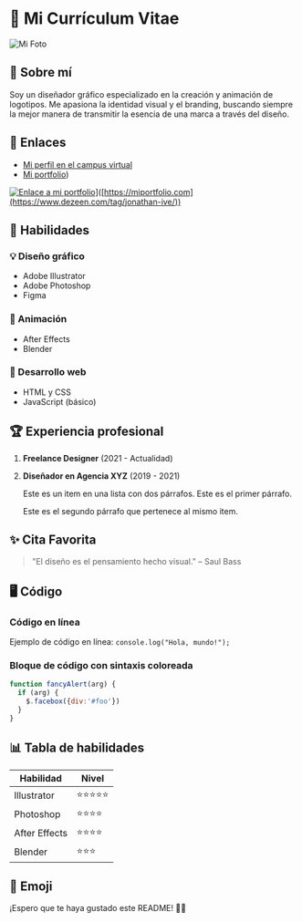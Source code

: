 # 📌 Mi Currículum Vitae

![Mi Foto]([https://via.placeholder.com/150](https://ih1.redbubble.net/image.4321393839.7008/flat,750x,075,f-pad,750x1000,f8f8f8.jpg))

## 📜 Sobre mí

Soy un diseñador gráfico especializado en la creación y animación de logotipos. Me apasiona la identidad visual y el branding, buscando siempre la mejor manera de transmitir la esencia de una marca a través del diseño.

## 🔗 Enlaces

- [Mi perfil en el campus virtual](https://campusingenieriaytecnologia2425.ull.es/user/profile.php)
- [Mi portfolio](https://www.dezeen.com/tag/jonathan-ive/))

[![Enlace a mi portfolio]([https://via.placeholder.com/100)](https://www.dezeen.com/tag/jonathan-ive/)]([https://miportfolio.com](https://www.dezeen.com/tag/jonathan-ive/))

## 🎯 Habilidades

### 💡 Diseño gráfico

- Adobe Illustrator
- Adobe Photoshop
- Figma

### 🎥 Animación

- After Effects
- Blender

### 🚀 Desarrollo web

- HTML y CSS
- JavaScript (básico)

## 🏆 Experiencia profesional

1. **Freelance Designer** (2021 - Actualidad)
2. **Diseñador en Agencia XYZ** (2019 - 2021)
   
   Este es un item en una lista con dos párrafos. Este es el primer párrafo.
   
   Este es el segundo párrafo que pertenece al mismo item.

## ✨ Cita Favorita

> "El diseño es el pensamiento hecho visual." – Saul Bass

## 🖥️ Código

### Código en línea

Ejemplo de código en línea: `console.log("Hola, mundo!");`

### Bloque de código con sintaxis coloreada

```javascript
function fancyAlert(arg) {
  if (arg) {
    $.facebox({div:'#foo'})
  }
}
```

## 📊 Tabla de habilidades

| Habilidad | Nivel |
|-----------|-------|
| Illustrator | ⭐⭐⭐⭐⭐ |
| Photoshop | ⭐⭐⭐⭐ |
| After Effects | ⭐⭐⭐⭐ |
| Blender | ⭐⭐⭐ |

## 🎉 Emoji

¡Espero que te haya gustado este README! 🚀😃
